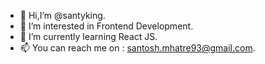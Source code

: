 - 👋 Hi,I’m @santyking.
- 👀 I’m interested in Frontend Development.
- 🌱 I’m currently learning React JS.
- 📫 You can reach me on : santosh.mhatre93@gmail.com.

<!---
santyking/santyking is a ✨ special ✨ repository because its `README.md` (this file) appears on your GitHub profile.
You can click the Preview link to take a look at your changes.
--->
